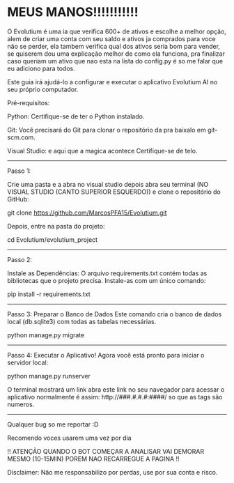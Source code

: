 # MEUS MANOS!!!!!!!!!!!

O Evolutium é uma ia que verifica 600+ de ativos e escolhe a melhor opção, alem de criar uma conta com seu saldo e ativos ja comprados para voce
não se perder, ela tambem verifica qual dos ativos seria bom para vender, se quiserem dou uma explicação melhor de como ela funciona, pra finalizar
caso queriam um ativo que nao esta na lista do config.py é so me falar que eu adiciono para todos.

Este guia irá ajudá-lo a configurar e executar o aplicativo Evolutium AI no seu próprio computador.

Pré-requisitos:

Python: Certifique-se de ter o Python instalado.

Git: Você precisará do Git para clonar o repositório da pra baixalo em git-scm.com.

Visual Studio: e aqui que a magica acontece Certifique-se de telo.

--------------------------------------------------------------------------------------------------------------------------------

Passo 1: 

Crie uma pasta e a abra no visual studio depois abra seu terminal (NO VISUAL STUDIO (CANTO SUPERIOR ESQUERDO)) e clone o repositório do GitHub:

git clone https://github.com/MarcosPFA15/Evolutium.git

Depois, entre na pasta do projeto:

cd Evolutium/evolutium_project

--------------------------------------------------------------------------------------------------------------------------------

Passo 2:

Instale as Dependências:
O arquivo requirements.txt contém todas as bibliotecas que o projeto precisa. Instale-as com um único comando:

pip install -r requirements.txt

---------------------------------------------------------------------------------------------------------------------------------

Passo 3: Preparar o Banco de Dados
Este comando cria o banco de dados local (db.sqlite3) com todas as tabelas necessárias.

python manage.py migrate

--------------------------------------------------------------------------------------------------------------------------------

Passo 4: Executar o Aplicativo!
Agora você está pronto para iniciar o servidor local:

python manage.py runserver

O terminal mostrará um link abra este link no seu navegador para acessar o aplicativo normalmente é assim: http://###.#.#.#:####/ so que as tags são numeros.

--------------------------------------------------------------------------------------------------------------------------------

Qualquer bug so me reportar :D

Recomendo voces usarem uma vez por dia


!!
ATENÇÃO QUANDO O BOT COMEÇAR A ANALISAR VAI DEMORAR MESMO (10-15MIN) POREM NAO RECARREGUE A PAGINA
!!

Disclaimer: Não me responsabilizo por perdas, use por sua conta e risco.
